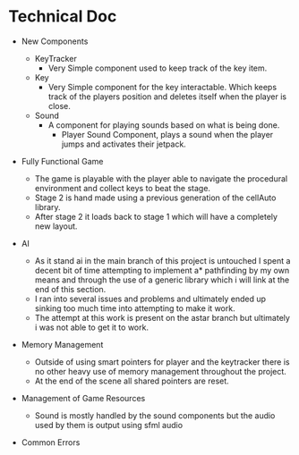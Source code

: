 # Technical Doc

- New Components
  - KeyTracker
    - Very Simple component used to keep track of the key item.
  - Key
    - Very Simple component for the key interactable. Which keeps track of the players position and deletes itself when the player is close.
  - Sound
    - A component for playing sounds based on what is being done.
      - Player Sound Component, plays a sound when the player jumps and activates their jetpack.
  
- Fully Functional Game
  - The game is playable with the player able to navigate the procedural environment and collect keys to beat the stage.
  - Stage 2 is hand made using a previous generation of the cellAuto library.
  - After stage 2 it loads back to stage 1 which will have a completely new layout.


- AI
  - As it stand ai in the main branch of this project is untouched I spent a decent bit of time attempting to implement a* pathfinding by my own means and through the use of a generic library which i will link at the end of this section.
  - I ran into several issues and problems and ultimately ended up sinking too much time into attempting to make it work.
  - The attempt at this work is present on the astar branch but ultimately i was not able to get it to work.
  
- Memory Management
  - Outside of using smart pointers for player and the keytracker there is no other heavy use of memory management throughout the project.
  - At the end of the scene all shared pointers are reset.

- Management of Game Resources
  - Sound is mostly handled by the sound components but the audio used by them is output using sfml audio

- Common Errors
